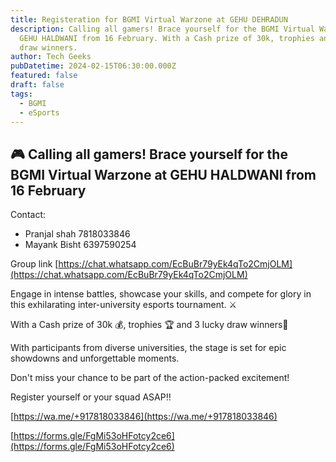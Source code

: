```yaml
---
title: Registeration for BGMI Virtual Warzone at GEHU DEHRADUN
description: Calling all gamers! Brace yourself for the BGMI Virtual Warzone at
  GEHU HALDWANI from 16 February. With a Cash prize of 30k, trophies and 3 lucky
  draw winners.
author: Tech Geeks
pubDatetime: 2024-02-15T06:30:00.000Z
featured: false
draft: false
tags:
  - BGMI
  - eSports
---
```

## 🎮 Calling all gamers! Brace yourself for the BGMI Virtual Warzone at GEHU HALDWANI from 16 February

Contact:

*   Pranjal shah 7818033846
*   Mayank Bisht 6397590254

Group link [https://chat.whatsapp.com/EcBuBr79yEk4qTo2CmjOLM](https://chat.whatsapp.com/EcBuBr79yEk4qTo2CmjOLM)

Engage in intense battles, showcase your skills, and compete for glory in this exhilarating inter-university esports tournament. ⚔

With a Cash prize of 30k 💰, trophies 🏆 and 3 lucky draw winners🥇

With participants from diverse universities, the stage is set for epic showdowns and unforgettable moments.

Don't miss your chance to be part of the action-packed excitement!

Register yourself or your squad ASAP‼

[https://wa.me/+917818033846](https://wa.me/+917818033846)

[https://forms.gle/FgMi53oHFotcy2ce6](https://forms.gle/FgMi53oHFotcy2ce6)